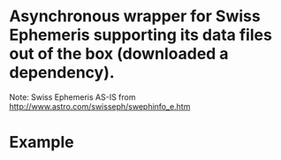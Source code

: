 
# Asynchronous wrapper for Swiss Ephemeris supporting its data files out of the box (downloaded a dependency).

Note: Swiss Ephemeris AS-IS from http://www.astro.com/swisseph/swephinfo_e.htm

# Example
```javascript
```


